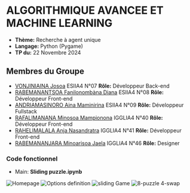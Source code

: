 #  ALGORITHMIQUE AVANCEE ET MACHINE LEARNING

- **Thème:** Recherche à agent unique
- **Langage:** Python (Pygame)
- **TP du:** 22 Novembre 2024

## Membres du Groupe

- [VONJINIAINA Josoa](https://github.com/josoavj) ESIIA4 N°07 **Rôle:** Développeur Back-end
- [RABEMANANTSOA Fanilonombàna Diana](https://github.com/faniloo08) ESIIA4 N°08 **Rôle:** Développeur Front-end
- [ANDRIAMASINORO Aina Maminirina](https://github.com/AinaMaminirina18) ESIIA4 N°09 **Rôle:** Développeur Fullstack
- [RAFALIMANANA Minosoa Mampionona](https://github.com/MinosoaRafalimanana) IGGLIA4 N°40 **Rôle:** Développeur Front-end
- [RAHELIMALALA Anja Nasandratra](https://github.com/AnjaRahelimalala) IGGLIA4 N°41 **Rôle:** Développeur Front-end 
- [RABEMANANJARA Minoarisoa Jaela](https://github.com/FyJael) IGGLIA4 N°46 **Rôle:** Designer

### Code fonctionnel

- Main: **Sliding puzzle.ipynb**


![Homepage](https://example.com/chat.jpg)
![Options definition](https://example.com/chat.jpg)
![sliding Game](https://example.com/chat.jpg)
![8-puzzle 4-swap](https://github.com/josoavj/tpAlgoML_M1/blob/master/assets/8-puzzle4_swap.png)




